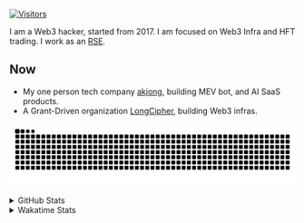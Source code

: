 <!-- markdownlint-disable MD041 MD010 MD033 -->
[![Visitors](https://api.visitorbadge.io/api/daily?path=Akagi201%2FAkagi201&label=Visitors%20Today&countColor=%2337d67a)](https://visitorbadge.io/status?path=Akagi201%2FAkagi201)

I am a Web3 hacker, started from 2017. I am focused on Web3 Infra and HFT trading.
I work as an [RSE](https://us-rse.org/about/what-is-an-rse/).

## Now

* My one person tech company [akjong](https://github.com/akjong), building MEV bot, and AI SaaS products.
* A Grant-Driven organization [LongCipher](https://github.com/longcipher), building Web3 infras.

[![github contribution grid snake animation](https://raw.githubusercontent.com/Akagi201/Akagi201/output/github-contribution-grid-snake.svg#gh-light-mode-only)](https://github.com/Akagi201)

<details>
<summary>GitHub Stats</summary>
  <a href="https://github.com/Akagi201"><img alt="Profile Detail" src="https://raw.githubusercontent.com/Akagi201/Akagi201/master/profile-summary-card-output/dracula/0-profile-details.svg" /></a>
  <a href="https://github.com/Akagi201"><img alt="Github Stats" src="https://raw.githubusercontent.com/Akagi201/Akagi201/master/profile-summary-card-output/dracula/3-stats.svg" /></a>
  <a href="https://github.com/Akagi201"><img alt="Lang By Commits" src="https://raw.githubusercontent.com/Akagi201/Akagi201/master/profile-summary-card-output/dracula/2-most-commit-language.svg" /></a>
</details>

<details>
<summary>Wakatime Stats</summary>
<br>

<!--START_SECTION:waka-->

```txt
From: 23 February 2025 - To: 02 March 2025

Total Time: 40 hrs 19 mins

Other              25 hrs 16 mins  ███████████████▓░░░░░░░░░   62.68 %
Rust               6 hrs 29 mins   ████░░░░░░░░░░░░░░░░░░░░░   16.09 %
sh                 2 hrs 25 mins   █▓░░░░░░░░░░░░░░░░░░░░░░░   06.00 %
Python             1 hr 20 mins    ▓░░░░░░░░░░░░░░░░░░░░░░░░   03.33 %
Markdown           1 hr 13 mins    ▓░░░░░░░░░░░░░░░░░░░░░░░░   03.04 %
TOML               58 mins         ▓░░░░░░░░░░░░░░░░░░░░░░░░   02.43 %
Go                 30 mins         ▒░░░░░░░░░░░░░░░░░░░░░░░░   01.27 %
Git Config         30 mins         ▒░░░░░░░░░░░░░░░░░░░░░░░░   01.26 %
TypeScript         21 mins         ▒░░░░░░░░░░░░░░░░░░░░░░░░   00.89 %
XML                20 mins         ▒░░░░░░░░░░░░░░░░░░░░░░░░   00.84 %
```

<!--END_SECTION:waka-->

</details>
